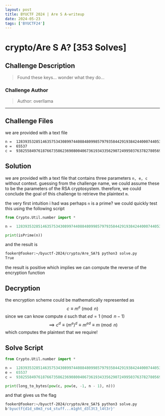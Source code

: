 ```yaml
---
layout: post
title: BYUCTF 2024 | Are S A-writeup
date: 2024-05-23
tags: ['BYUCTF24']
---
```


# crypto/Are S A? [353 Solves]

## Challenge Description
> Found these keys... wonder what they do...
### Challenge Author
> Author: overllama
---

## Challenge Files
we are provided with a text file 
```txt
n =  128393532851463575343089974408848099857979358442919384244000744053339479654557691794114605827105884545240515605112453686433508264824840575897640756564360373615937755743038201363814617682765101064651503434978938431452409293245855062934837618374997956788830791719002612108253528457601645424542240025303582528541
e =  65537
c =  93825584976187667358623690800406736193433562907249950376378278056949067505651948206582798483662803340120930066298960547657544217987827103350739742039606274017391266985269135268995550801742990600381727708443998391878164259416326775952210229572031793998878110937636005712923166229535455282012242471666332812788
```
## Solution
we are provided with a text file that contains three parameters `n, e, c` without context. guessing from the challenge name, we could assume these to be the parameters of the RSA cryptosystem. therefore, we could conclude the goal of this challenge to retrieve the plaintext `m`.

the very first intuition i had was perhaps `n` is a prime? we could quickly test this using the following script

```py 
from Crypto.Util.number import *

n =  128393532851463575343089974408848099857979358442919384244000744053339479654557691794114605827105884545240515605112453686433508264824840575897640756564360373615937755743038201363814617682765101064651503434978938431452409293245855062934837618374997956788830791719002612108253528457601645424542240025303582528541

print(isPrime(n))
```
and the result is 
```bash
fooker@fooker:~/byuctf-2024/crypto/Are_SA?$ python3 solve.py
True
````
the result is positive which implies we can compute the reverse of the encryption function
## Decryption
the encryption scheme could be mathematically represented as 
$$
c \equiv m^e \pmod{n}
$$
since we can know compute `d` such that $ed = 1 \pmod{n - 1}$
$$
\implies c^d \equiv (m^e)^d \equiv m^{ed} \equiv m \pmod{n} 
$$
which computes the plaintext that we require!

## Solve Script
```py
from Crypto.Util.number import *

n =  128393532851463575343089974408848099857979358442919384244000744053339479654557691794114605827105884545240515605112453686433508264824840575897640756564360373615937755743038201363814617682765101064651503434978938431452409293245855062934837618374997956788830791719002612108253528457601645424542240025303582528541
e =  65537
c =  93825584976187667358623690800406736193433562907249950376378278056949067505651948206582798483662803340120930066298960547657544217987827103350739742039606274017391266985269135268995550801742990600381727708443998391878164259416326775952210229572031793998878110937636005712923166229535455282012242471666332812788

print(long_to_bytes(pow(c, pow(e, -1, n - 1), n)))
```
and that gives us the flag 
```bash
fooker@fooker:~/byuctf-2024/crypto/Are_SA?$ python3 solve.py
b'byuctf{d1d_s0m3_rs4_stuff...m1ght_d3l3t3_l4t3r}'
```
